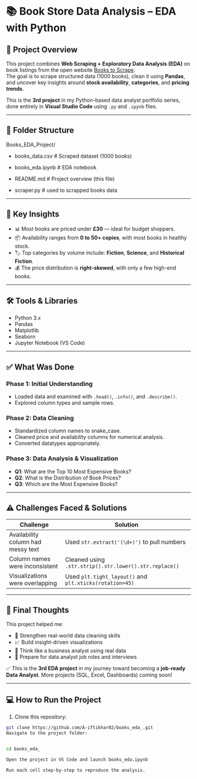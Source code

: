 # 📚 Book Store Data Analysis – EDA with Python

## 📌 Project Overview

This project combines **Web Scraping + Exploratory Data Analysis (EDA)** on book listings from the open website [Books to Scrape](https://books.toscrape.com/).  
The goal is to scrape structured data (1000 books), clean it using **Pandas**, and uncover key insights around **stock availability**, **categories**, and **pricing trends**.

This is the **3rd project** in my Python-based data analyst portfolio series, done entirely in **Visual Studio Code** using `.py` and `.ipynb` files.

---

## 📁 Folder Structure

Books_EDA_Project/
- books_data.csv # Scraped dataset (1000 books)

- books_eda.ipynb # EDA notebook

- README.md # Project overview (this file)

- scraper.py # used to scrapped books data






---

## 🧠 Key Insights

- 📊 Most books are priced under **£30** — ideal for budget shoppers.
- 📦 Availability ranges from **0 to 50+ copies**, with most books in healthy stock.
- 🏷️ Top categories by volume include: **Fiction**, **Science**, and **Historical Fiction**.
- 💰 The price distribution is **right-skewed**, with only a few high-end books.

---

## 🛠 Tools & Libraries

- Python 3.x
- Pandas
- Matplotlib
- Seaborn
- Jupyter Notebook (VS Code)

---

## ✅ What Was Done

### Phase 1: Initial Understanding
- Loaded data and examined with `.head()`, `.info()`, and `.describe()`.
- Explored column types and sample rows.

### Phase 2: Data Cleaning
- Standardized column names to snake_case.
- Cleaned price and availability columns for numerical analysis.
- Converted datatypes appropriately.

### Phase 3: Data Analysis & Visualization
- **Q1**: What are the Top 10 Most Expensive Books?
- **Q2**: What is the Distribution of Book Prices?
- **Q3**: Which are the Most Expensive Books?



---

## ⚠️ Challenges Faced & Solutions

| Challenge                              | Solution |
|----------------------------------------|----------|
| Availability column had messy text     | Used `str.extract('(\d+)')` to pull numbers |
| Column names were inconsistent         | Cleaned using `.str.strip().str.lower().str.replace()` |
| Visualizations were overlapping        | Used `plt.tight_layout()` and `plt.xticks(rotation=45)` |

---

## 🚀 Final Thoughts

This project helped me:

- 🧹 Strengthen real-world data cleaning skills
- 📈 Build insight-driven visualizations
- 🧠 Think like a business analyst using real data
- 💼 Prepare for data analyst job roles and interviews

✅ This is the **3rd EDA project** in my journey toward becoming a **job-ready Data Analyst**. More projects (SQL, Excel, Dashboards) coming soon!

---

## 💻 How to Run the Project

1. Clone this repository:

```bash
git clone https://github.com/A-iftikhar02/books_eda_.git
Navigate to the project folder:


cd books_eda_

Open the project in VS Code and launch books_eda.ipynb

Run each cell step-by-step to reproduce the analysis.
